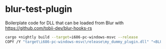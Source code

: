 # blur-test-plugin
Boilerplate code for DLL that can be loaded from Blur with https://github.com/tobii-dev/blur-hooks-rs

```bash
cargo +nightly build --target=i686-pc-windows-msvc --release
COPY /Y "target\i686-pc-windows-msvc\release\my_dummy_plugin.dll" "<BLUR_DIR>\amax\dlls\my_dummy_plugin.asi"
```
